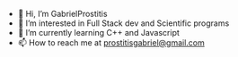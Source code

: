 - 👋 Hi, I’m GabrielProstitis
- 👀 I’m interested in Full Stack dev and Scientific programs
- 🌱 I’m currently learning C++ and Javascript
- 📫 How to reach me at prostitisgabriel@gmail.com

<!---
GabrielProstitis/GabrielProstitis is a ✨ special ✨ repository because its `README.md` (this file) appears on your GitHub profile.
You can click the Preview link to take a look at your changes.
--->
